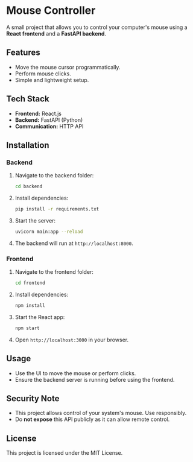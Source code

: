 # Mouse Controller

A small project that allows you to control your computer's mouse using a **React frontend** and a **FastAPI backend**.

## Features

- Move the mouse cursor programmatically.
- Perform mouse clicks.
- Simple and lightweight setup.

## Tech Stack

- **Frontend:** React.js
- **Backend:** FastAPI (Python)
- **Communication:** HTTP API

## Installation

### Backend

1. Navigate to the backend folder:
   ```bash
   cd backend
   ```
2. Install dependencies:
   ```bash
   pip install -r requirements.txt
   ```
3. Start the server:
   ```bash
   uvicorn main:app --reload
   ```
4. The backend will run at `http://localhost:8000`.

### Frontend

1. Navigate to the frontend folder:
   ```bash
   cd frontend
   ```
2. Install dependencies:
   ```bash
   npm install
   ```
3. Start the React app:
   ```bash
   npm start
   ```
4. Open `http://localhost:3000` in your browser.

## Usage

- Use the UI to move the mouse or perform clicks.
- Ensure the backend server is running before using the frontend.

## Security Note

- This project allows control of your system's mouse. Use responsibly.
- Do **not expose** this API publicly as it can allow remote control.

## License

This project is licensed under the MIT License.
